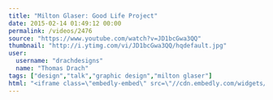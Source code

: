 ```yaml
---
title: "Milton Glaser: Good Life Project"
date: 2015-02-14 01:49:12 00:00
permalink: /videos/2476
source: "https://www.youtube.com/watch?v=JD1bcGwa3QQ"
thumbnail: "http://i.ytimg.com/vi/JD1bcGwa3QQ/hqdefault.jpg"
user:
  username: "drachdesigns"
  name: "Thomas Drach"
tags: ["design","talk","graphic design","milton glaser"]
html: "<iframe class=\"embedly-embed\" src=\"//cdn.embedly.com/widgets/media.html?src=http%3A%2F%2Fwww.youtube.com%2Fembed%2FJD1bcGwa3QQ%3Fwmode%3Dtransparent%26feature%3Doembed&wmode=transparent&url=https%3A%2F%2Fwww.youtube.com%2Fwatch%3Fv%3DJD1bcGwa3QQ&image=http%3A%2F%2Fi.ytimg.com%2Fvi%2FJD1bcGwa3QQ%2Fhqdefault.jpg&key=daaebf4d9cdd46779200162d0ca86e20&type=text%2Fhtml&schema=youtube\" width=\"854\" height=\"480\" scrolling=\"no\" frameborder=\"0\" allowfullscreen></iframe>"
---
```


